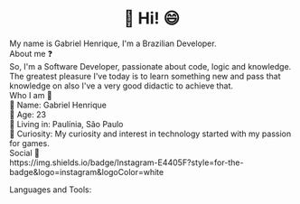 <h1 align="center"> 👋 Hi! 😄</h1>
<div>
My name is Gabriel Henrique, I'm a Brazilian Developer.
<div>
About me ❓<div>
So, I'm a Software Developer, passionate about code, logic and knowledge. The greatest pleasure I've today is to learn something new and pass that knowledge on also I've a very good didactic to achieve that.
<div>
Who I am 🧠<div>
🔹 Name: Gabriel Henrique <div>
🔸 Age: 23 <div>
🔹 Living in: Paulínia, São Paulo <div>
🔸 Curiosity: My curiosity and interest in technology started with my passion for games.<div>
<div>
Social 🤵<div>
  https://img.shields.io/badge/Instagram-E4405F?style=for-the-badge&logo=instagram&logoColor=white

  
Languages and Tools:
        
